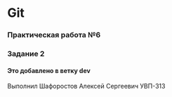 # Git
### Практическая работа №6
### Задание 2
#### Это добавлено в ветку dev

Выполнил
Шафоростов Алексей Сергеевич
УВП-313
